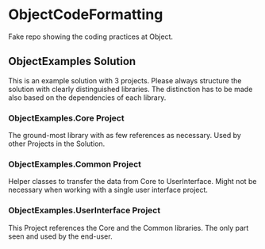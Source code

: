 # ObjectCodeFormatting
Fake repo showing the coding practices at Object.

## ObjectExamples Solution
This is an example solution with 3 projects.
Please always structure the solution with clearly distinguished libraries. The distinction has to be made also based on the dependencies of each library.

### ObjectExamples.Core Project

The ground-most library with as few references as necessary. Used by other Projects in the Solution.

### ObjectExamples.Common Project

Helper classes to transfer the data from Core to UserInterface. Might not be necessary when working with a single user interface project.

### ObjectExamples.UserInterface Project

This Project references the Core and the Common libraries. The only part seen and used by the end-user.

